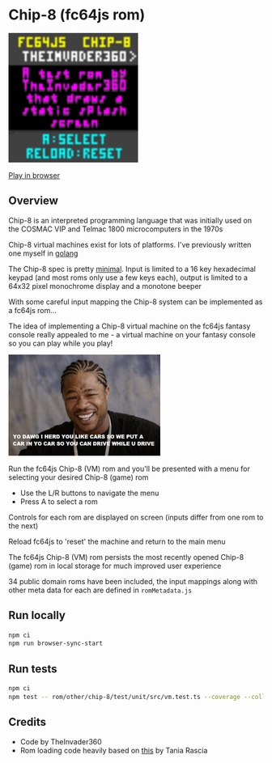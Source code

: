 # Chip-8 (fc64js rom)

[<img src="https://raw.githubusercontent.com/TheInvader360/fc64js/main/rom/other/chip-8/docs/demo.gif" width="256"/>](https://theinvader360.github.io/fc64js/rom/other/chip-8/)

[Play in browser](https://theinvader360.github.io/fc64js/rom/other/chip-8/)

## Overview

Chip-8 is an interpreted programming language that was initially used on the COSMAC VIP and Telmac 1800 microcomputers in the 1970s

Chip-8 virtual machines exist for lots of platforms. I've previously written one myself in [golang](https://github.com/TheInvader360/chip8)

The Chip-8 spec is pretty [minimal](https://en.wikipedia.org/wiki/CHIP-8). Input is limited to a 16 key hexadecimal keypad (and most roms only use a few keys each), output is limited to a 64x32 pixel monochrome display and a monotone beeper

With some careful input mapping the Chip-8 system can be implemented as a fc64js rom...

The idea of implementing a Chip-8 virtual machine on the fc64js fantasy console really appealed to me - a virtual machine on your fantasy console so you can play while you play!

![yo-dawg](docs/yo-dawg.jpg)

Run the fc64js Chip-8 (VM) rom and you'll be presented with a menu for selecting your desired Chip-8 (game) rom

* Use the L/R buttons to navigate the menu
* Press A to select a rom

Controls for each rom are displayed on screen (inputs differ from one rom to the next)

Reload fc64js to 'reset' the machine and return to the main menu

The fc64js Chip-8 (VM) rom persists the most recently opened Chip-8 (game) rom in local storage for much improved user experience

34 public domain roms have been included, the input mappings along with other meta data for each are defined in `romMetadata.js`

## Run locally

```bash
npm ci
npm run browser-sync-start
```

## Run tests

```bash
npm ci
npm test -- rom/other/chip-8/test/unit/src/vm.test.ts --coverage --collectCoverageFrom rom/other/chip-8/vm.js --verbose
```

## Credits

* Code by TheInvader360
* Rom loading code heavily based on [this](https://github.com/taniarascia/chip8) by Tania Rascia

